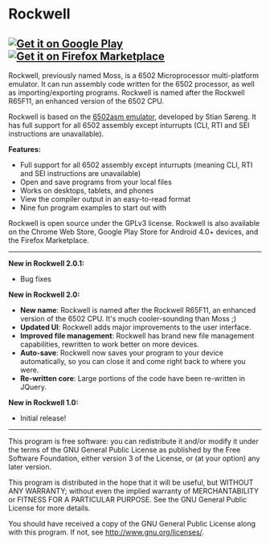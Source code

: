 Rockwell
================
[![Get it on Google Play](http://i.imgur.com/GxU6XWQ.png)](https://play.google.com/store/apps/details?id=com.corbin.rockwell) [![Get it on Firefox Marketplace](http://i.imgur.com/JooqNu9.png)](https://marketplace.firefox.com/app/rockwell/)
---------------------------------------------------------
Rockwell, previously named Moss, is a 6502 Microprocessor multi-platform emulator. It can run assembly code written for the 6502 processor, as well as importing/exporting programs. Rockwell is named after the Rockwell R65F11, an enhanced version of the 6502 CPU.

Rockwell is based on the [6502asm emulator](http://6502asm.com), developed by Stian Søreng. It has full support for all 6502 assembly except inturrupts (CLI, RTI and SEI instructions are unavailable).

**Features:**
* Full support for all 6502 assembly except inturrupts (meaning CLI, RTI and SEI instructions are unavailable)
* Open and save programs from your local files
* Works on desktops, tablets, and phones
* View the compiler output in an easy-to-read format
* Nine fun program examples to start out with

Rockwell is open source under the GPLv3 license. Rockwell is also available on the Chrome Web Store, Google Play Store for Android 4.0+ devices, and the Firefox Marketplace.

---------------------------------------------------------
__New in Rockwell 2.0.1:__
* Bug fixes

__New in Rockwell 2.0:__
* **New name**: Rockwell is named after the Rockwell R65F11, an enhanced version of the 6502 CPU. It's much cooler-sounding than Moss ;)
* **Updated UI**: Rockwell adds major improvements to the user interface.
* **Improved file management**: Rockwell has brand new file management capabilities, rewritten to work better on more devices.
* **Auto-save**: Rockwell now saves your program to your device automatically, so you can close it and come right back to where you were.
* **Re-written core**: Large portions of the code have been re-written in JQuery.

__New in Rockwell 1.0:__
* Initial release!

---------------------------------------------------------

This program is free software: you can redistribute it and/or modify
it under the terms of the GNU General Public License as published by
the Free Software Foundation, either version 3 of the License, or
(at your option) any later version.

This program is distributed in the hope that it will be useful,
but WITHOUT ANY WARRANTY; without even the implied warranty of
MERCHANTABILITY or FITNESS FOR A PARTICULAR PURPOSE.  See the
GNU General Public License for more details.

You should have received a copy of the GNU General Public License
along with this program.  If not, see <http://www.gnu.org/licenses/>.
